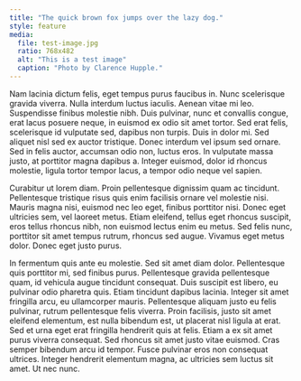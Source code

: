 ```yaml
---
title: "The quick brown fox jumps over the lazy dog."
style: feature
media:
  file: test-image.jpg
  ratio: 768x482
  alt: "This is a test image"
  caption: "Photo by Clarence Hupple."
---
```

Nam lacinia dictum felis, eget tempus purus faucibus in. Nunc scelerisque gravida viverra. Nulla interdum luctus iaculis. Aenean vitae mi leo. Suspendisse finibus molestie nibh. Duis pulvinar, nunc et convallis congue, erat lacus posuere neque, in euismod ex odio sit amet tortor. Sed erat felis, scelerisque id vulputate sed, dapibus non turpis. Duis in dolor mi. Sed aliquet nisl sed ex auctor tristique. Donec interdum vel ipsum sed ornare. Sed in felis auctor, accumsan odio non, luctus eros. In vulputate massa justo, at porttitor magna dapibus a. Integer euismod, dolor id rhoncus molestie, ligula tortor tempor lacus, a tempor odio neque vel sapien.

Curabitur ut lorem diam. Proin pellentesque dignissim quam ac tincidunt. Pellentesque tristique risus quis enim facilisis ornare vel molestie nisi. Mauris magna nisi, euismod nec leo eget, finibus porttitor nisi. Donec eget ultricies sem, vel laoreet metus. Etiam eleifend, tellus eget rhoncus suscipit, eros tellus rhoncus nibh, non euismod lectus enim eu metus. Sed felis nunc, porttitor sit amet tempus rutrum, rhoncus sed augue. Vivamus eget metus dolor. Donec eget justo purus.

In fermentum quis ante eu molestie. Sed sit amet diam dolor. Pellentesque quis porttitor mi, sed finibus purus. Pellentesque gravida pellentesque quam, id vehicula augue tincidunt consequat. Duis suscipit est libero, eu pulvinar odio pharetra quis. Etiam tincidunt dapibus lacinia. Integer sit amet fringilla arcu, eu ullamcorper mauris. Pellentesque aliquam justo eu felis pulvinar, rutrum pellentesque felis viverra. Proin facilisis, justo sit amet eleifend elementum, est nulla bibendum est, ut placerat nisl ligula at erat. Sed et urna eget erat fringilla hendrerit quis at felis. Etiam a ex sit amet purus viverra consequat. Sed rhoncus sit amet justo vitae euismod. Cras semper bibendum arcu id tempor. Fusce pulvinar eros non consequat ultrices. Integer hendrerit elementum magna, ac ultricies sem luctus sit amet. Ut nec nunc.
